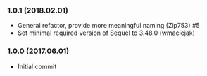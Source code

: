 ### 1.0.1 (2018.02.01)

* General refactor, provide more meaningful naming (Zip753) #5
* Set minimal required version of Sequel to 3.48.0 (wmaciejak)

### 1.0.0 (2017.06.01)

* Initial commit

